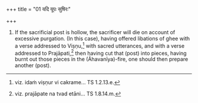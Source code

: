 +++
title = "01 यदि यूपः सुषिरः"

+++
1. If the sacrificial post is hollow, the sacrificer will die on account of excessive purgation. (In this case), having offered libations of ghee with a verse addressed to Viṣṇu,[^1] with sacred utterances, and with a verse addressed to Prajāpati,[^2] then having cut that (post) into pieces, having burnt out those pieces in the (Āhavanīya)-fire, one should then prepare another (post).  


[^1]: viz. idaṁ viṣṇur vi cakrame... TS 1.2.13.e.  

[^2]: viz. prajāpate na tvad etāni... TS 1.8.14.m.   
